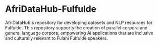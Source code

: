 # AfriDataHub-Fulfulde
AfriDataHub's repository for developing datasets and NLP resources for Fulfulde. This repository supports the creation of parallel corpora and general language corpora, empowering AI applications that are inclusive and culturally relevant to Fulani Fulfulde speakers.
